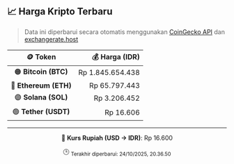 

<!-- HARGA_KRIPTO -->
## 📈 Harga Kripto Terbaru

> Data ini diperbarui secara otomatis menggunakan [CoinGecko API](https://www.coingecko.com/) dan [exchangerate.host](https://exchangerate.host/)

<div align="center">

| 🪙 Token | 💰 Harga (IDR) |
|:------:|---------------:|
| 🟠 **Bitcoin (BTC)**   | Rp 1.845.654.438 |
| 🔵 **Ethereum (ETH)**  | Rp 65.797.443 |
| 🟣 **Solana (SOL)**    | Rp 3.206.452 |
| 🟢 **Tether (USDT)**   | Rp 16.606 |

---

💱 **Kurs Rupiah (USD → IDR)**: Rp 16.600

🕒 <sub>Terakhir diperbarui: 24/10/2025, 20.36.50</sub>

</div>
<!-- /HARGA_KRIPTO -->